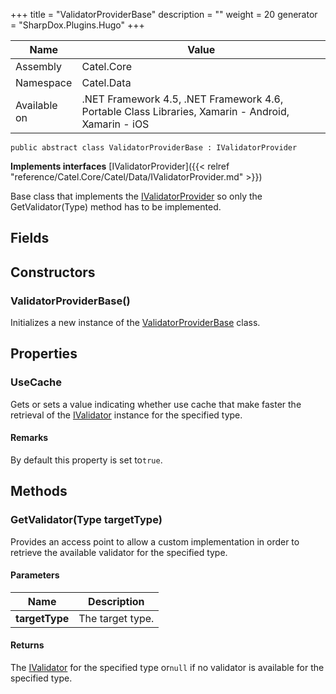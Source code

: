 

+++
title = "ValidatorProviderBase" 
description = ""
weight = 20
generator = "SharpDox.Plugins.Hugo"
+++

Name|Value
---|---
Assembly|Catel.Core
Namespace|Catel.Data
Available on|.NET Framework 4.5, .NET Framework 4.6, Portable Class Libraries, Xamarin - Android, Xamarin - iOS

```
public abstract class ValidatorProviderBase : IValidatorProvider
```

**Implements interfaces**
[IValidatorProvider]({{< relref "reference/Catel.Core/Catel/Data/IValidatorProvider.md" >}})

Base class that implements the [IValidatorProvider](#) so only the GetValidator(Type) method has to be implemented.

## Fields

## Constructors

### ValidatorProviderBase()

Initializes a new instance of the [ValidatorProviderBase](#) class.

## Properties

### UseCache

Gets or sets a value indicating whether use cache that make faster the retrieval of the [IValidator](#) instance for the specified type.

#### Remarks

By default this property is set to`true`.

## Methods

### GetValidator(Type targetType)

Provides an access point to allow a custom implementation in order to retrieve the available validator for the specified type.

#### Parameters

Name|Description
---|---
**targetType**|The target type.

#### Returns

The [IValidator](#) for the specified type or`null` if no validator is available for the specified type.


